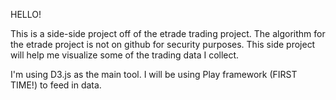 HELLO!

This is a side-side project off of the etrade trading project. The algorithm for the etrade project is not on github for security purposes. This side project will help me visualize some of the trading data I collect.

I'm using D3.js as the main tool. I will be using Play framework (FIRST TIME!) to feed in data.